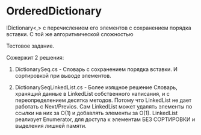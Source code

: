 # OrderedDictionary
IDictionary&lt;,> с перечислением его элементов с сохранением порядка вставки. С той же алгоритмической сложностью

Тестовое задание.


Сожержит 2 решения:
1) DictionarySeq.cs - Словарь с сохранением порядка вставки. И сортировкой при выводе элементов.

2) DictionarySeqLinkedList.cs - Более изящное решение
Словарь, хранящий данные в LinkedList собственного написания, и с переопределением десятка методов.
Потому что LinkedList<T> не дает работать с Next/Previos.
Сам LinkedList может удалять элементы по ссылки на них за О(1) и добавлять элементы за О(1).
LinkedList реализует Enumerator, для доступа к элементам БЕЗ СОРТИРОВКИ и выделения лишней памяти.

